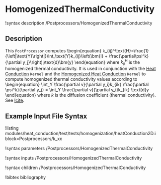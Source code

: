 # HomogenizedThermalConductivity

!syntax description /Postprocessors/HomogenizedThermalConductivity

## Description

This `PostProcessor` computes
\begin{equation}
k_{ij}^\text{H}=\frac{1}{\left|\text{Y}\right|}\int_\text{Y}k_{ij}\left(\bm{I} + \frac{\partial\psi^k}{\partial y_j}\right)\;\text{d}\bm{y}
\end{equation}
where $k^\text{H}_{ij}$ is the homogenized thermal conductivity.  It is used in conjunction with the [Heat Conduction](HeatConduction.md) `Kernel` and the [Homogenized Heat Conduction](HomogenizedHeatConduction.md) `Kernel` to compute homogenized thermal conductivity values according to
\begin{equation}
\int_Y \frac{\partial v}{\partial y_i}k_{ik} \frac{\partial \psi^k}{\partial y_j} = \int_Y \frac{\partial v}{\partial y_i}k_{ik} \text{d}y
\end{equation}
where $k$ is the diffusion coefficient (thermal conductivity).  See [!cite](hales15homogenization).

## Example Input File Syntax

!listing modules/heat_conduction/test/tests/homogenization/heatConduction2D.i block=Postprocessors/k_xx


!syntax parameters /Postprocessors/HomogenizedThermalConductivity

!syntax inputs /Postprocessors/HomogenizedThermalConductivity

!syntax children /Postprocessors/HomogenizedThermalConductivity

!bibtex bibliography
